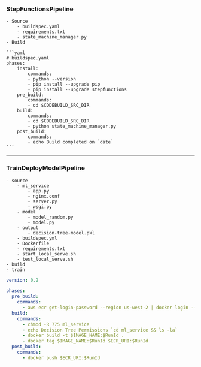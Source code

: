 ### StepFunctionsPipeline

    - Source
        - buildspec.yaml
        - requirements.txt
        - state_machine_manager.py
    - Build

    ```yaml
    # buildspec.yaml
    phases:
        install:
            commands:
            - python --version
            - pip install --upgrade pip
            - pip install --upgrade stepfunctions
        pre_build:
            commands:
            - cd $CODEBUILD_SRC_DIR
        build:
            commands:
            - cd $CODEBUILD_SRC_DIR
            - python state_machine_manager.py
        post_build:
            commands:
            - echo Build completed on `date`
    ```

---

### TrainDeployModelPipeline

    - source
        - ml_service
            - app.py
            - nginx.conf
            - server.py
            - wsgi.py
        - model
            - model_random.py
            - model.py
        - output
            - decision-tree-model.pkl
        - buildspec.yml
        - Dockerfile
        - requirements.txt
        - start_local_serve.sh
        - test_local_serve.sh
    - build
    - train

```yaml
version: 0.2

phases:
  pre_build:
    commands:
      - aws ecr get-login-password --region us-west-2 | docker login --username AWS --password-stdin 064091573531.dkr.ecr.us-west-2.amazonaws.com
  build:
    commands:
      - chmod -R 775 ml_service
      - echo Decision Tree Permissions `cd ml_service && ls -la`
      - docker build -t $IMAGE_NAME:$RunId .
      - docker tag $IMAGE_NAME:$RunId $ECR_URI:$RunId
  post_build:
    commands:
      - docker push $ECR_URI:$RunId
```
